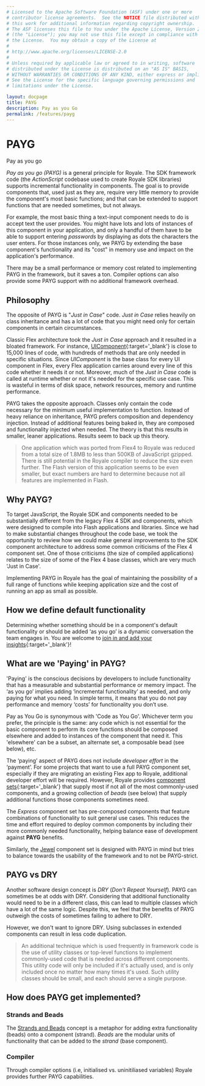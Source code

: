 ```yaml
---
# Licensed to the Apache Software Foundation (ASF) under one or more
# contributor license agreements.  See the NOTICE file distributed with
# this work for additional information regarding copyright ownership.
# The ASF licenses this file to You under the Apache License, Version 2.0
# (the "License"); you may not use this file except in compliance with
# the License.  You may obtain a copy of the License at
# 
# http://www.apache.org/licenses/LICENSE-2.0
# 
# Unless required by applicable law or agreed to in writing, software
# distributed under the License is distributed on an "AS IS" BASIS,
# WITHOUT WARRANTIES OR CONDITIONS OF ANY KIND, either express or implied.
# See the License for the specific language governing permissions and
# limitations under the License.

layout: docpage
title: PAYG
description: Pay as you Go
permalink: /features/payg
---
```


# PAYG

Pay as you go

_Pay as you go (PAYG)_ is a general principle for Royale. The SDK framework code (the _ActionScript_ codebase used to create Royale SDK libraries) supports incremental functionality in components. The goal is to provide components that, used just as they are, require very little memory to provide the component's most basic functions; and that can be extended to support functions that are needed sometimes, but not always. 

For example, the most basic thing a text-input component needs to do is accept text the user provides. You might have lots and lots of instances of this component in your application, and only a handful of them have to be able to support entering _passwords_ by displaying as dots the characters the user enters. For those instances only, we PAYG by extending the base component's functionality and its "cost" in memory use and impact on the application's performance.

There may be a small performance or memory cost related to implementing PAYG in the framework, but it saves a ton. Compiler options can also provide some PAYG support with no additional framework overhead.

## Philosophy

The opposite of PAYG is "_Just in Case_" code. _Just in Case_ relies heavily on class inheritance and has a lot of code that you might need only for certain components in certain circumstances. 

Classic Flex architecture took the _Just in Case_ approach and it resulted in a bloated framework. For instance, [UIComponent](https://flex.apache.org/asdoc/mx/core/UIComponent.html){:target='_blank'} is close to 15,000 lines of code, with hundreds of methods that are only needed in specific situations. Since _UIComponent_ is the base class for every UI component in Flex, every Flex application carries around every line of this code whether it needs it or not. Moreover, much of the _Just in Case_ code is called at runtime whether or not it's needed for the specific use case. This is wasteful in terms of disk space, network resources, memory and runtime performance.

PAYG takes the opposite approach. Classes only contain the code necessary for the minimum useful implementation to function. Instead of heavy reliance on inheritance, PAYG prefers composition and dependency injection. Instead of additional features being baked in, they are composed and functionality injected when needed. The theory is that this results in smaller, leaner applications. Results seem to back up this theory.

> One application which was ported from Flex4 to Royale was reduced from a total size of 1.8MB to less than 500KB of JavaScript gzipped. There is still potential in the Royale compiler to reduce the size even further. The Flash version of this application seems to be even smaller, but exact numbers are hard to determine because not all features are implemented in Flash.

## Why PAYG?

To target JavaScript, the Royale SDK and components needed to be substantially different from the legacy Flex 4 SDK and components, which were designed to compile into Flash applications and libraries. Since we had to make substantial changes throughout the code base, we took the opportunity to review how we could make general improvements to the SDK component architecture to address some common criticisms of the Flex 4 component set. One of those criticisms (the size of compiled applications) relates to the size of some of the Flex 4 base classes, which are very much 'Just in Case'. 

Implementing PAYG in Royale has the goal of maintaining the possibility of a full range of functions while keeping application size and the cost of running an app as small as possible.

## How we define default functionality

Determining whether something should be in a component's default functionality or should be added ‘as you go’ is a dynamic conversation the team engages in. You are welcome to [join in and add your insights](https://royale.apache.org/mailing-lists/){:target='_blank'}!

## What are we 'Paying' in PAYG?

'Paying' is the conscious decisions by developers to include functionality that has a measurable and substantial performance or memory impact. The ‘as you go’ implies adding ‘incremental functionality’ as needed, and only paying for what you need. In simple terms, it means that you do not pay performance and memory ‘costs’ for functionality you don’t use.

Pay as You Go is synonymous with 'Code as You Go'. Whichever term you prefer, the principle is the same: any code which is not essential for the basic component to perform its core functions should be composed elsewhere and added to instances of the component that need it. This 'elsewhere' can be a subset, an alternate set, a composable bead (see below),  etc. 

The ‘paying’ aspect of PAYG does not include _developer effort_ in the ‘payment’. For some projects that want to use a full PAYG component set, especially if they are migrating an existing Flex app to Royale, additional developer effort will be required. However, Royale provides [component sets](https://apache.github.io/royale-docs/component-sets.html){:target='_blank'} that supply most if not all of the most commonly-used components, and a growing collection of _beads_ (see below) that supply additional functions those components sometimes need.

The _Express_ component set has pre-composed components that feature combinations of functionality to suit general use cases. This reduces the time and effort required to deploy common components by including their more commonly needed functionality, helping balance ease of development against __PAYG__ benefits.

Similarly, the [Jewel](component-sets/jewel) component set is designed with PAYG in mind but tries to balance towards the usability of the framework and to not be PAYG-strict. 

## PAYG vs DRY

Another software design concept is _DRY_ (_Don't Repeat Yourself_). PAYG can sometimes be at odds with DRY. Considering that additional functionality would need to be in a different class, this can lead to multiple classes which have a lot of the same logic. Despite this, we feel that the benefits of PAYG outweigh the costs of sometimes failing to adhere to DRY.

However, we don't want to ignore DRY. Using subclasses in extended components can result in less code duplication.

> An additional technique which is used frequently in framework code is the use of utility classes or top-level functions to implement commonly-used code that is needed across different components. This utility code will only be included if it's actually used, and is only included once no matter how many times it's used. Such utility classes should be small, and each should serve a single purpose.

## How does PAYG get implemented?

### Strands and Beads

The [Strands and Beads](features/strands-and-beads) concept is a metaphor for adding extra functionality (beads) onto a component (strand). _Beads_ are the modular units of functionality that can be added to the _strand_ (base component).
 
### Compiler

Through compiler options (i.e, initialised vs. uninitiliased variables) Royale provides further PAYG capabilities.
